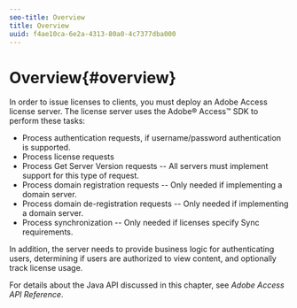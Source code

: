 ```yaml
---
seo-title: Overview
title: Overview
uuid: f4ae10ca-6e2a-4313-80a0-4c7377dba000
---
```


# Overview{#overview}

In order to issue licenses to clients, you must deploy an Adobe Access license server. The license server uses the Adobe® Access™ SDK to perform these tasks:

* Process authentication requests, if username/password authentication is supported. 
* Process license requests 
* Process Get Server Version requests -- All servers must implement support for this type of request. 
* Process domain registration requests -- Only needed if implementing a domain server. 
* Process domain de-registration requests -- Only needed if implementing a domain server. 
* Process synchronization -- Only needed if licenses specify Sync requirements.

In addition, the server needs to provide business logic for authenticating users, determining if users are authorized to view content, and optionally track license usage.

For details about the Java API discussed in this chapter, see *Adobe Access API Reference*. 
